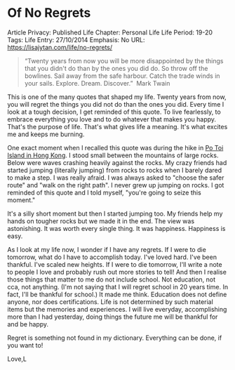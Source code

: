 # Of No Regrets

Article Privacy: Published
Life Chapter: Personal Life
Life Period: 19-20
Tags: Life
Entry: 27/10/2014
Emphasis: No
URL: https://lisajytan.com/life/no-regrets/

> “Twenty years from now you will be more disappointed by the things that you didn't do than by the ones you did do. So throw off the bowlines. Sail away from the safe harbour. Catch the trade winds in your sails. Explore. Dream. Discover.”  Mark Twain
> 

This is one of the many quotes that shaped my life. Twenty years from now, you will regret the things you did not do than the ones you did. Every time I look at a tough decision, I get reminded of this quote. To live fearlessly, to embrace everything you love and to do whatever that makes you happy. That's the purpose of life. That's what gives life a meaning. It's what excites me and keeps me burning.

One exact moment when I recalled this quote was during the hike in [Po Toi Island in Hong Kong](http://www.trevellers.com/the-south-of-hong-kong-po-toi-island/). I stood small between the mountains of large rocks. Below were waves crashing heavily against the rocks. My crazy friends had started jumping (literally jumping) from rocks to rocks when I barely dared to make a step. I was really afraid. I was always asked to "choose the safer route" and "walk on the right path". I never grew up jumping on rocks. I got reminded of this quote and I told myself, "you're going to seize this moment."

It's a silly short moment but then I started jumping too. My friends help my hands on tougher rocks but we made it in the end. The view was astonishing. It was worth every single thing. It was happiness. Happiness is easy.

As I look at my life now, I wonder if I have any regrets. If I were to die tomorrow, what do I have to accomplish today. I've loved hard. I've been thankful. I've scaled new heights. If I were to die tomorrow, I'll write a note to people I love and probably rush out more stories to tell! And then I realise those things that matter to me do not include school. Not education, not cca, not anything. (I'm not saying that I will regret school in 20 years time. In fact, I'll be thankful for school.) It made me think. Education does not define anyone, nor does certifications. Life is not determined by such material items but the memories and experiences. I will live everyday, accomplishing more than I had yesterday, doing things the future me will be thankful for and be happy.

Regret is something not found in my dictionary. Everything can be done, if you want to!

Love,L